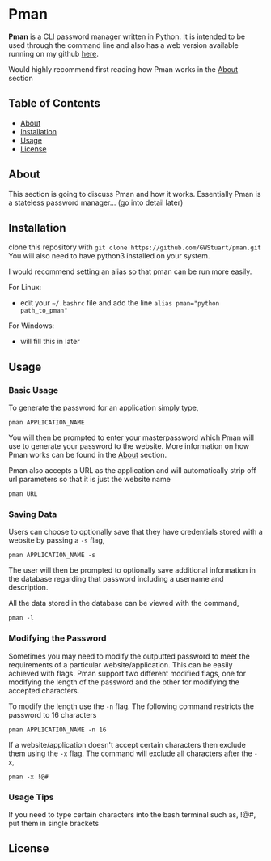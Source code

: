 # Pman

**Pman** is a CLI password manager written in Python. It is intended to be used through the command line and also has a web version available running on my github [here](https://gwstuart.github.io/projects.html).

Would highly recommend first reading how Pman works in the [About](#about) section

## Table of Contents

- [About](#about)
- [Installation](#installation)
- [Usage](#usage)
- [License](#license)

## About

This section is going to discuss Pman and how it works.
Essentially Pman is a stateless password manager... (go into detail later)

## Installation

clone this repository with `git clone https://github.com/GWStuart/pman.git`
You will also need to have python3 installed on your system.

I would recommend setting an alias so that pman can be run more easily.

For Linux:
- edit your `~/.bashrc` file and add the line `alias pman="python path_to_pman"`

For Windows:
- will fill this in later

## Usage

### Basic Usage

To generate the password for an application simply type,
```
pman APPLICATION_NAME
```
You will then be prompted to enter your masterpassword which Pman will use to generate your password to the website. More information on how Pman works can be found in the [About](#about) section.

Pman also accepts a URL as the application and will automatically strip off url parameters so that it is just the website name
```
pman URL
```

### Saving Data

Users can choose to optionally save that they have credentials stored with a website by passing a `-s` flag,
```
pman APPLICATION_NAME -s
```

The user will then be prompted to optionally save additional information in the database regarding that password including a username and description.

All the data stored in the database can be viewed with the command,
```
pman -l
```

### Modifying the Password

Sometimes you may need to modify the outputted password to meet the requirements of a particular website/application. This can be easily achieved with flags. Pman support two different modified flags, one for modifying the length of the password and the other for modifying the accepted characters.

To modify the length use the `-n` flag. The following command restricts the password to 16 characters
```
pman APPLICATION_NAME -n 16
```

If a website/application doesn't accept certain characters then exclude them using the `-x` flag. The command will exclude all characters after the `-x`,
```
pman -x !@#
```

### Usage Tips

If you need to type certain characters into the bash terminal such as, !@#, put them in single brackets

## License


